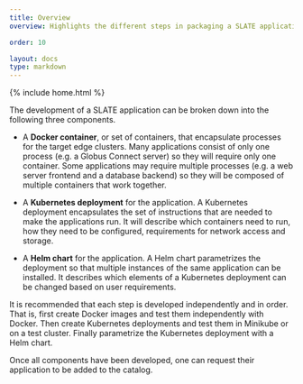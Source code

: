 ```yaml
---
title: Overview
overview: Highlights the different steps in packaging a SLATE application

order: 10

layout: docs
type: markdown
---
```

{% include home.html %}

The development of a SLATE application can be broken down into the following three components.

* A **Docker container**, or set of containers, that encapsulate processes for the target edge clusters.
Many applications consist of only one process (e.g. a Globus Connect server) so they will require 
only one container. Some applications may require multiple processes (e.g. a web server frontend 
and a database backend) so they will be composed of multiple containers that work together.

* A **Kubernetes deployment** for the application. A Kubernetes deployment encapsulates the set of
instructions that are needed to make the applications run. It will describe which containers need
to run, how they need to be configured, requirements for network access and storage. 

* A **Helm chart** for the application. A Helm chart parametrizes the deployment so that
multiple instances of the same application can be installed. It describes which
elements of a Kubernetes deployment can be changed based on user requirements.

It is recommended that each step is developed independently and in order. That is, first create
Docker images and test them independently with Docker. Then create Kubernetes
deployments and test them in Minikube or on a test cluster. Finally parametrize the Kubernetes deployment
with a Helm chart.

Once all components have been developed, one can request their application to be added to the catalog.

